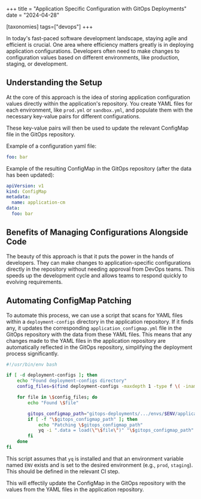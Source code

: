 +++
title = "Application Specific Configuration with GitOps Deployments"
date = "2024-04-28"

[taxonomies]
tags=["devops"]
+++

In today's fast-paced software development landscape, staying agile and efficient is crucial. One area where efficiency matters greatly is in deploying application configurations. Developers often need to make changes to configuration values based on different environments, like production, staging, or development.

## Understanding the Setup

At the core of this approach is the idea of storing application configuration values directly within the application's repository. You create YAML files for each environment, like `prod.yml` or `sandbox.yml`, and populate them with the necessary key-value pairs for different configurations.

These key-value pairs will then be used to update the relevant ConfigMap file in the GitOps repository.

Example of a configuration yaml file:

```yaml
foo: bar
```

Example of the resulting ConfigMap in the GitOps repository (after the data has been updated):

```yaml
apiVersion: v1
kind: ConfigMap
metadata:
  name: application-cm
data:
  foo: bar
```

## Benefits of Managing Configurations Alongside Code

The beauty of this approach is that it puts the power in the hands of developers. They can make changes to application-specific configurations directly in the repository without needing approval from DevOps teams. This speeds up the development cycle and allows teams to respond quickly to evolving requirements.

## Automating ConfigMap Patching

To automate this process, we can use a script that scans for YAML files within a `deployment-configs` directory in the application repository. If it finds any, it updates the corresponding `application_configmap.yml` file in the GitOps repository with the data from these YAML files. This means that any changes made to the YAML files in the application repository are automatically reflected in the GitOps repository, simplifying the deployment process significantly.

```bash
#!/usr/bin/env bash

if [ -d deployment-configs ]; then
    echo "Found deployment-configs directory"
    config_files=$(find deployment-configs -maxdepth 1 -type f \( -iname "$ENV.yml" -o -iname "$ENV.yaml" \))

    for file in \$config_files; do
        echo "Found \$file"

        gitops_configmap_path="gitops-deployments/.../envs/$ENV/application_configmap.yml"
        if [ -f "\$gitops_configmap_path" ]; then
            echo "Patching \$gitops_configmap_path"
            yq -i ".data = load(\"\$file\")" "\$gitops_configmap_path"
        fi
    done
fi
```

This script assumes that `yq` is installed and that an environment variable named `ENV` exists and is set to the desired environment (e.g., `prod`, `staging`). This should be defined in the relevant CI step.

This will effectily update the ConfigMap in the GitOps repository with the values from the YAML files in the application repository.
